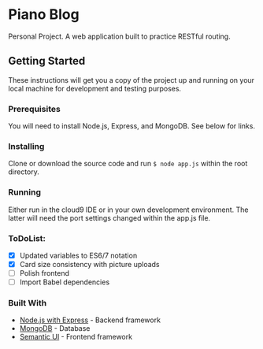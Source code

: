 # Piano Blog
Personal Project. A web application built to practice RESTful routing.

## Getting Started
These instructions will get you a copy of the project up and running on your local machine for development and testing purposes.

### Prerequisites
You will need to install Node.js, Express, and MongoDB. See below for links.

### Installing
Clone or download the source code and run ```$ node app.js``` within the root directory.

### Running
Either run in the cloud9 IDE or in your own development environment. The latter will need the port settings changed within the app.js file.

### ToDoList:
- [x] Updated variables to ES6/7 notation
- [x] Card size consistency with picture uploads
- [ ] Polish frontend
- [ ] Import Babel dependencies

### Built With
* [Node.js with Express](https://expressjs.com/) - Backend framework
* [MongoDB](https://www.mongodb.com/) - Database
* [Semantic UI](https://semantic-ui.com/) - Frontend framework



